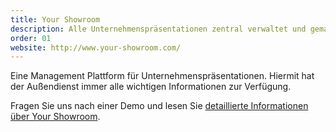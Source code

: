 ```yaml
---
title: Your Showroom
description: Alle Unternehmenspräsentationen zentral verwaltet und gemanaged.
order: 01
website: http://www.your-showroom.com/
---
```


Eine Management Plattform für Unternehmenspräsentationen. Hiermit hat der Außendienst immer alle wichtigen Informationen zur Verfügung.

Fragen Sie uns nach einer Demo und lesen Sie [detaillierte Informationen über Your Showroom](http://www.your-showroom.com).
